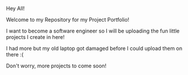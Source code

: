 Hey All!

Welcome to my Repository for my Project Portfolio!

I want to become a software engineer so I will be uploading the fun little projects I create in here!

I had more but my old laptop got damaged before I could upload them on there :(

Don't worry, more projects to come soon!

